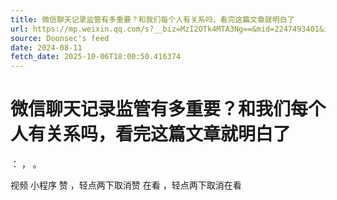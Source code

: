 ```yaml
---
title: 微信聊天记录监管有多重要？和我们每个人有关系吗，看完这篇文章就明白了
url: https://mp.weixin.qq.com/s?__biz=MzI2OTk4MTA3Ng==&mid=2247493401&idx=2&sn=4192261f4c5bc0eb85e4e48dd11f4f18
source: Doonsec's feed
date: 2024-08-11
fetch_date: 2025-10-06T18:00:50.416374
---
```


# 微信聊天记录监管有多重要？和我们每个人有关系吗，看完这篇文章就明白了

：
，
。

视频
小程序
赞
，轻点两下取消赞
在看
，轻点两下取消在看